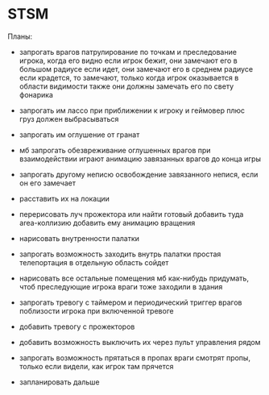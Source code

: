 # STSM

Планы:

- запрогать врагов
	патрулирование по точкам и преследование игрока, когда его видно
	если игрок бежит, они замечают его в большом радиусе
	если идет, они замечают его в среднем радиусе
	если крадется, то замечают, только когда игрок оказывается в области видимости
	также они должны замечать его по свету фонарика

- запрогать им лассо при приближении к игроку и геймовер 
	плюс груз должен выбрасываться

- запрогать им оглушение от гранат
- мб запрогать обезвреживание оглушенных врагов
	при взаимодействии играют анимацию завязанных врагов до конца игры
- запрогать другому неписю освобождение завязанного непися, если он его замечает
	
- расставить их на локации

- перерисовать луч прожектора или найти готовый
	добавить туда area-коллизию
	добавить ему анимацию вращения

- нарисовать внутренности палатки
- запрогать возможность заходить внутрь палатки
	простая телепортация в отдельную область сойдет
- нарисовать все остальные помещения
	мб как-нибудь придумать, чтоб преследующие игрока враги тоже заходили в здания

- запрогать тревогу с таймером и периодический триггер врагов поблизости игрока при включенной тревоге

- добавить тревогу с прожекторов
- добавить возможность выключить их через пульт управления рядом

- запрогать возможность прятаться в пропах
	враги смотрят пропы, только если видели, как игрок там прячется

- запланировать дальше